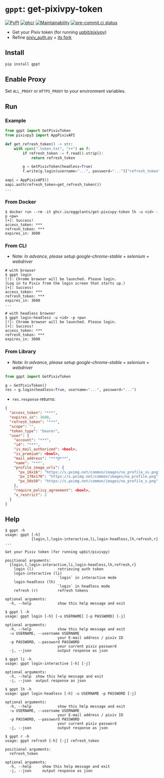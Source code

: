 # `gppt`: get-pixivpy-token

[![PyPI](
  <https://img.shields.io/pypi/v/gppt?color=blue>
  )](
  <https://pypi.org/project/gppt/>
) [![ghcr](
  <https://ghcr-badge.deta.dev/eggplants/get-pixivpy-token/size>
  )](
  <https://github.com/eggplants/get-pixivpy-token/pkgs/container/get-pixivpy-token>
) [![Maintainability](
  <https://api.codeclimate.com/v1/badges/b40b8fa2c9d71f869b9c/maintainability>
  )](
  <https://codeclimate.com/github/eggplants/get-pixiv-token/maintainability>
) [![pre-commit.ci status](
  <https://results.pre-commit.ci/badge/github/eggplants/get-pixivpy-token/main.svg>
  )](
  <https://results.pre-commit.ci/latest/github/eggplants/get-pixivpy-token/main>
)

- Get your Pixiv token (for running [upbit/pixivpy](https://github.com/upbit/pixivpy))
- Refine [pixiv_auth.py](https://gist.github.com/ZipFile/c9ebedb224406f4f11845ab700124362) + [its fork](https://gist.github.com/upbit/6edda27cb1644e94183291109b8a5fde)

## Install

```bash
pip install gppt
```

## Enable Proxy

Set `ALL_PROXY` or `HTTPS_PROXY` to your environment variables.

## Run

### Example

```python
from gppt import GetPixivToken
from pixivpy3 import AppPixivAPI

def get_refresh_token() -> str:
    with open(".token.txt", "r+") as f:
        if refresh_token := f.read().strip():
            return refresh_token

        g = GetPixivToken(headless=True)
        f.write(g.login(username="...", password="...")["refresh_token"])

aapi = AppPixivAPI()
aapi.auth(refresh_token=get_refresh_token())
...
```

### From Docker

```shellsession
$ docker run --rm -it ghcr.io/eggplants/get-pixivpy-token lh -u <id> -p <pw>
[+]: Success!
access_token: ***
refresh_token: ***
expires_in: 3600
```

### From CLI

- Note: _In advance, please setup google-chrome-stable + selenium + webdriver_

```shellsession
# with browser
$ gppt login
[!]: Chrome browser will be launched. Please login.
(Log in to Pixiv from the login screen that starts up.)
[+]: Success!
access_token: ***
refresh_token: ***
expires_in: 3600
...

# with headless browser
$ gppt login-headless -u <id> -p <pw>
[!]: Chrome browser will be launched. Please login.
[+]: Success!
access_token: ***
refresh_token: ***
expires_in: 3600
```

### From Library

- Note: _In advance, please setup google-chrome-stable + selenium + webdriver_

```python
from gppt import GetPixivToken

g = GetPixivToken()
res = g.login(headless=True, username="...", password="...")
```

- `res.response` returns:

```json
{
  "access_token": "***",
  "expires_in": 3600,
  "refresh_token": "***",
  "scope": "",
  "token_type": "bearer",
  "user": {
    "account": "***",
    "id": "***",
    "is_mail_authorized": <bool>,
    "is_premium": <bool>,
    "mail_address": "***@***",
    "name": "***",
    "profile_image_urls": {
      "px_16x16": "https://s.pximg.net/common/images/no_profile_ss.png",
      "px_170x170": "https://s.pximg.net/common/images/no_profile.png",
      "px_50x50": "https://s.pximg.net/common/images/no_profile_s.png"
    },
    "require_policy_agreement": <bool>,
    "x_restrict": 2
  }
}
```

## Help

```shellsession
$ gppt -h
usage: gppt [-h]
            {login,l,login-interactive,li,login-headless,lh,refresh,r} ...

Get your Pixiv token (for running upbit/pixivpy)

positional arguments:
  {login,l,login-interactive,li,login-headless,lh,refresh,r}
    login (l)           retrieving auth token
    login-interactive (li)
                        `login` in interactive mode
    login-headless (lh)
                        `login` in headless mode
    refresh (r)         refresh tokens

optional arguments:
  -h, --help            show this help message and exit
```

```shellsession
$ gppt l -h
usage: gppt login [-h] [-u USERNAME] [-p PASSWORD] [-j]

optional arguments:
  -h, --help            show this help message and exit
  -u USERNAME, --username USERNAME
                        your E-mail address / pixiv ID
  -p PASSWORD, --password PASSWORD
                        your current pixiv password
  -j, --json            output response as json
```

```shellsession
$ gppt li -h
usage: gppt login-interactive [-h] [-j]

optional arguments:
  -h, --help  show this help message and exit
  -j, --json  output response as json
```

```shellsession
$ gppt lh -h
usage: gppt login-headless [-h] -u USERNAME -p PASSWORD [-j]

optional arguments:
  -h, --help            show this help message and exit
  -u USERNAME, --username USERNAME
                        your E-mail address / pixiv ID
  -p PASSWORD, --password PASSWORD
                        your current pixiv password
  -j, --json            output response as json
```

```shellsession
$ gppt r -h
usage: gppt refresh [-h] [-j] refresh_token

positional arguments:
  refresh_token

optional arguments:
  -h, --help     show this help message and exit
  -j, --json     output response as json
```
